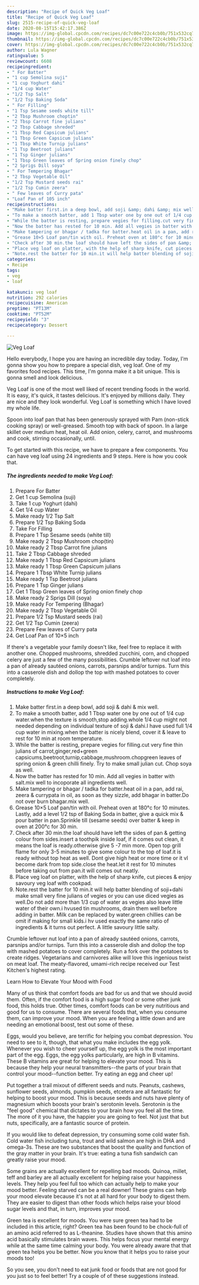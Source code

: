 ```yaml
---
description: "Recipe of Quick Veg Loaf"
title: "Recipe of Quick Veg Loaf"
slug: 2515-recipe-of-quick-veg-loaf
date: 2020-08-15T15:42:17.386Z
image: https://img-global.cpcdn.com/recipes/dc7c00e722c4cb0b/751x532cq70/veg-loaf-recipe-main-photo.jpg
thumbnail: https://img-global.cpcdn.com/recipes/dc7c00e722c4cb0b/751x532cq70/veg-loaf-recipe-main-photo.jpg
cover: https://img-global.cpcdn.com/recipes/dc7c00e722c4cb0b/751x532cq70/veg-loaf-recipe-main-photo.jpg
author: Lula Wagner
ratingvalue: 5
reviewcount: 6608
recipeingredient:
- " For Batter"
- "1 cup Semolina suji"
- "1 cup Yoghurt dahi"
- "1/4 cup Water"
- "1/2 Tsp Salt"
- "1/2 Tsp Baking Soda"
- " For Filling"
- "1 Tsp Sesame seeds white till"
- "2 Tbsp Mushroom choptin"
- "2 Tbsp Carrot fine julians"
- "2 Tbsp Cabbage shreded"
- "1 Tbsp Red Capsicum julians"
- "1 Tbsp Green Capsicum julians"
- "1 Tbsp White Turnip julians"
- "1 Tsp Beetroot julians"
- "1 Tsp Ginger julians"
- "1 Tbsp Green leaves of Spring onion finely chop"
- "2 Sprigs Dill soya"
- " For Tempering Bhagar"
- "2 Tbsp Vegetable Oil"
- "1/2 Tsp Mustard seeds rai"
- "1/2 Tsp Cumin zeera"
- " Few leaves of Curry pata"
- "Loaf Pan of 105 inch"
recipeinstructions:
- "Make batter first.in a deep bowl, add soji &amp; dahi &amp; mix well."
- "To make a smooth batter, add 1 Tbsp water one by one out of 1/4 cup water.when the texture is smooth,stop adding.whole 1/4 cup might not needed depending on individual texture of soji &amp; dahi.I have used full 1/4 cup water in mixing.when the batter is nicely blend, cover it &amp; leave to rest for 10 min at room temperature."
- "While the batter is resting, prepare vegies for filling.cut very fine thin julians of carrot,ginger,red+green capsicums,beetroot,turnip,cabbage,mushroom.chopgreen leaves of spring onion &amp; green chilli finely. Try to make small julian cut. Chop soya as well."
- "Now the batter has rested for 10 min. Add all vegies in batter with salt.mix well to incoporate all ingredients well."
- "Make tampering or bhagar / tadka for batter.heat oil in a pan, add rai, zeera &amp; currypata in oil, as soon as they sizzle, add bhagar in batter.Do not over burn bhagar.mix well."
- "Grease 10×5 Loaf pan/tin with oil. Preheat oven at 180°c for 10 minutes. Lastly, add a level 1/2 tsp of Baking Soda in batter, give a quick mix &amp; pour batter in pan.Sprinkle till (sesame seeds) over batter &amp; keep in oven at 200°c for 30 min."
- "Check after 30 min.the loaf should have left the sides of pan &amp; getting colour from sides.insert a toothpik inside loaf, if it comes out clean, it means the loaf is ready.otherwise give 5 -7 min more. Open top grill flame for only 3-5 minutes to give some colour to the top of loaf.it is ready without top heat as well. Dont give high heat or more time or it vl become dark from top side.close the heat.let it rest for 10 minutes before taking out from pan.it will comes out neatly."
- "Place veg loaf on platter, with the help of sharp knife, cut pieces &amp; enjoy savoury veg loaf with cookpad."
- "Note.rest the batter for 10 min.it will help batter blending of soji+dahi make small very fine julians of vegies or you can use diced vegies as well.Do not add more than 1/3 cup of water as vegies also leave little water of their own.i hvused tin mushrooms, drain them well before adding in batter. Milk can be replaced by water.green chillies can be omit if making for small kids.i hv used exactly the same ratio of ingredients &amp; it turns out perfect. A little savoury little salty."
categories:
- Recipe
tags:
- veg
- loaf

katakunci: veg loaf 
nutrition: 292 calories
recipecuisine: American
preptime: "PT13M"
cooktime: "PT52M"
recipeyield: "3"
recipecategory: Dessert

---
```



![Veg Loaf](https://img-global.cpcdn.com/recipes/dc7c00e722c4cb0b/751x532cq70/veg-loaf-recipe-main-photo.jpg)

Hello everybody, I hope you are having an incredible day today. Today, I'm gonna show you how to prepare a special dish, veg loaf. One of my favorites food recipes. This time, I'm gonna make it a bit unique. This is gonna smell and look delicious.

Veg Loaf is one of the most well liked of recent trending foods in the world. It is easy, it's quick, it tastes delicious. It's enjoyed by millions daily. They are nice and they look wonderful. Veg Loaf is something which I have loved my whole life.

Spoon into loaf pan that has been generously sprayed with Pam (non-stick cooking spray) or well-greased. Smooth top with back of spoon. In a large skillet over medium heat, heat oil. Add onion, celery, carrot, and mushrooms and cook, stirring occasionally, until.


To get started with this recipe, we have to prepare a few components. You can have veg loaf using 24 ingredients and 9 steps. Here is how you cook that.

<!--inarticleads1-->

##### The ingredients needed to make Veg Loaf:

1. Prepare  For Batter
1. Get 1 cup Semolina (suji)
1. Take 1 cup Yoghurt (dahi)
1. Get 1/4 cup Water
1. Make ready 1/2 Tsp Salt
1. Prepare 1/2 Tsp Baking Soda
1. Take  For Filling
1. Prepare 1 Tsp Sesame seeds (white till)
1. Make ready 2 Tbsp Mushroom chop(tin)
1. Make ready 2 Tbsp Carrot fine julians
1. Take 2 Tbsp Cabbage shreded
1. Make ready 1 Tbsp Red Capsicum julians
1. Make ready 1 Tbsp Green Capsicum julians
1. Prepare 1 Tbsp White Turnip julians
1. Make ready 1 Tsp Beetroot julians
1. Prepare 1 Tsp Ginger julians
1. Get 1 Tbsp Green leaves of Spring onion finely chop
1. Make ready 2 Sprigs Dill (soya)
1. Make ready  For Tempering (Bhagar)
1. Make ready 2 Tbsp Vegetable Oil
1. Prepare 1/2 Tsp Mustard seeds (rai)
1. Get 1/2 Tsp Cumin (zeera)
1. Prepare  Few leaves of Curry pata
1. Get Loaf Pan of 10×5 inch


If there&#39;s a vegetable your family doesn&#39;t like, feel free to replace it with another one. Chopped mushrooms, shredded zucchini, corn, and chopped celery are just a few of the many possibilities. Crumble leftover nut loaf into a pan of already sautéed onions, carrots, parsnips and/or turnips. Turn this into a casserole dish and dollop the top with mashed potatoes to cover completely. 

<!--inarticleads2-->

##### Instructions to make Veg Loaf:

1. Make batter first.in a deep bowl, add soji &amp; dahi &amp; mix well.
1. To make a smooth batter, add 1 Tbsp water one by one out of 1/4 cup water.when the texture is smooth,stop adding.whole 1/4 cup might not needed depending on individual texture of soji &amp; dahi.I have used full 1/4 cup water in mixing.when the batter is nicely blend, cover it &amp; leave to rest for 10 min at room temperature.
1. While the batter is resting, prepare vegies for filling.cut very fine thin julians of carrot,ginger,red+green capsicums,beetroot,turnip,cabbage,mushroom.chopgreen leaves of spring onion &amp; green chilli finely. Try to make small julian cut. Chop soya as well.
1. Now the batter has rested for 10 min. Add all vegies in batter with salt.mix well to incoporate all ingredients well.
1. Make tampering or bhagar / tadka for batter.heat oil in a pan, add rai, zeera &amp; currypata in oil, as soon as they sizzle, add bhagar in batter.Do not over burn bhagar.mix well.
1. Grease 10×5 Loaf pan/tin with oil. Preheat oven at 180°c for 10 minutes. Lastly, add a level 1/2 tsp of Baking Soda in batter, give a quick mix &amp; pour batter in pan.Sprinkle till (sesame seeds) over batter &amp; keep in oven at 200°c for 30 min.
1. Check after 30 min.the loaf should have left the sides of pan &amp; getting colour from sides.insert a toothpik inside loaf, if it comes out clean, it means the loaf is ready.otherwise give 5 -7 min more. Open top grill flame for only 3-5 minutes to give some colour to the top of loaf.it is ready without top heat as well. Dont give high heat or more time or it vl become dark from top side.close the heat.let it rest for 10 minutes before taking out from pan.it will comes out neatly.
1. Place veg loaf on platter, with the help of sharp knife, cut pieces &amp; enjoy savoury veg loaf with cookpad.
1. Note.rest the batter for 10 min.it will help batter blending of soji+dahi make small very fine julians of vegies or you can use diced vegies as well.Do not add more than 1/3 cup of water as vegies also leave little water of their own.i hvused tin mushrooms, drain them well before adding in batter. Milk can be replaced by water.green chillies can be omit if making for small kids.i hv used exactly the same ratio of ingredients &amp; it turns out perfect. A little savoury little salty.


Crumble leftover nut loaf into a pan of already sautéed onions, carrots, parsnips and/or turnips. Turn this into a casserole dish and dollop the top with mashed potatoes to cover completely. Run a fork over the potatoes to create ridges. Vegetarians and carnivores alike will love this ingenious twist on meat loaf. The meaty-flavored, umami-rich recipe received our Test Kitchen&#39;s highest rating. 

Learn How to Elevate Your Mood with Food


Many of us think that comfort foods are bad for us and that we should avoid them. Often, if the comfort food is a high sugar food or some other junk food, this holds true. Other times, comfort foods can be very nutritious and good for us to consume. There are several foods that, when you consume them, can improve your mood. When you are feeling a little down and are needing an emotional boost, test out some of these.

Eggs, would you believe, are terrific for helping you combat depression. You need to see to it, though, that what you make includes the egg yolk. Whenever you wish to cheer yourself up, the egg yolk is the most important part of the egg. Eggs, the egg yolks particularly, are high in B vitamins. These B vitamins are great for helping to elevate your mood. This is because they help your neural transmitters--the parts of your brain that control your mood--function better. Try eating an egg and cheer up!

Put together a trail mixout of different seeds and nuts. Peanuts, cashews, sunflower seeds, almonds, pumpkin seeds, etcetera are all fantastic for helping to boost your mood. This is because seeds and nuts have plenty of magnesium which boosts your brain's serotonin levels. Serotonin is the "feel good" chemical that dictates to your brain how you feel all the time. The more of it you have, the happier you are going to feel. Not just that but nuts, specifically, are a fantastic source of protein.

If you would like to defeat depression, try consuming some cold water fish. Cold water fish including tuna, trout and wild salmon are high in DHA and omega-3s. These are two substances that boost the quality and function of the gray matter in your brain. It's true: eating a tuna fish sandwich can greatly raise your mood. 

Some grains are actually excellent for repelling bad moods. Quinoa, millet, teff and barley are all actually excellent for helping raise your happiness levels. They help you feel full too which can actually help to make your mood better. Feeling starved can be a real downer! These grains can help your mood elevate because it's not at all hard for your body to digest them. They are easier to digest than other foods which helps raise your blood sugar levels and that, in turn, improves your mood.

Green tea is excellent for moods. You were sure green tea had to be included in this article, right? Green tea has been found to be chock-full of an amino acid referred to as L-theanine. Studies have shown that this amino acid basically stimulates brain waves. This helps focus your mental energy while at the same time calming your body. You were already aware that that green tea helps you be better. Now you know that it helps you to raise your moods too!

So you see, you don't need to eat junk food or foods that are not good for you just so to feel better! Try  a  couple of  of  these  suggestions  instead.

